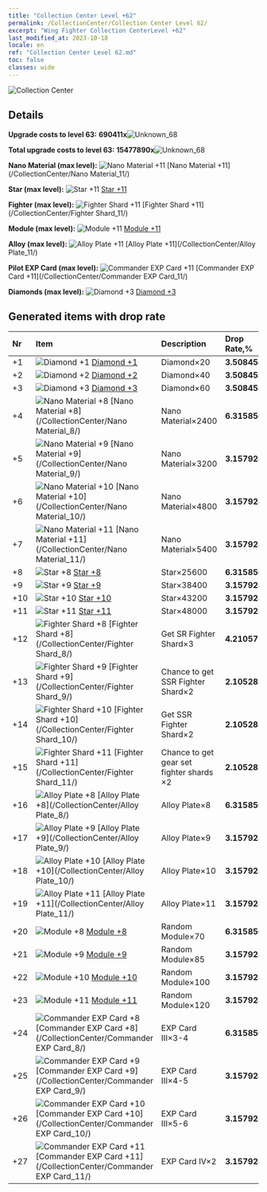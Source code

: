 ```yaml
---
title: "Collection Center Level +62"
permalink: /CollectionCenter/Collection Center Level 62/
excerpt: "Wing Fighter Collection CenterLevel +62"
last_modified_at: 2023-10-18
locale: en
ref: "Collection Center Level 62.md"
toc: false
classes: wide
---
```



  ![Collection Center](/images/bh_img6.png)

## Details

 **Upgrade costs to level 63:** **690411x**![Unknown_68](/images/item/bh_img25_p.png)

 **Total upgrade costs to level 63:** **15477890x**![Unknown_68](/images/item/bh_img25_p.png)

 **Nano Material (max level):** ![Nano Material +11](/images/cc/CC_Nano_Material_6_p.png) [Nano Material +11](/CollectionCenter/Nano Material_11/)

 **Star (max level):** ![Star +11](/images/cc/CC_Star_6_p.png) [Star +11](/CollectionCenter/Star_11/)

 **Fighter (max level):** ![Fighter Shard +11](/images/cc/CC_Fighter_Shard_6_p.png) [Fighter Shard +11](/CollectionCenter/Fighter Shard_11/)

 **Module (max level):** ![Module +11](/images/cc/CC_Module_6_p.png) [Module +11](/CollectionCenter/Module_11/)

 **Alloy (max level):** ![Alloy Plate +11](/images/cc/CC_Alloy_Plate_6_p.png) [Alloy Plate +11](/CollectionCenter/Alloy Plate_11/)

 **Pilot EXP Card (max level):** ![Commander EXP Card +11](/images/cc/CC_Pilot_EXP_Card_6_p.png) [Commander EXP Card +11](/CollectionCenter/Commander EXP Card_11/)

 **Diamonds (max level):** ![Diamond +3](/images/cc/CC_Diamond_3_p.png) [Diamond +3](/CollectionCenter/Diamond_3/)

## Generated items with drop rate

  |  Nr |     Item   |    Description   |  Drop Rate,% |
  |:----|:-----------|:-----------------|:-------------|
  | +1 | ![Diamond +1](/images/cc/CC_Diamond_1_p.png) [Diamond +1](/CollectionCenter/Diamond_1/) | Diamond×20 | **3.508458** |
  | +2 | ![Diamond +2](/images/cc/CC_Diamond_2_p.png) [Diamond +2](/CollectionCenter/Diamond_2/) | Diamond×40 | **3.508458** |
  | +3 | ![Diamond +3](/images/cc/CC_Diamond_3_p.png) [Diamond +3](/CollectionCenter/Diamond_3/) | Diamond×60 | **3.508458** |
  | +4 | ![Nano Material +8](/images/cc/CC_Nano_Material_5_p.png) [Nano Material +8](/CollectionCenter/Nano Material_8/) | Nano Material×2400 | **6.315856** |
  | +5 | ![Nano Material +9](/images/cc/CC_Nano_Material_6_p.png) [Nano Material +9](/CollectionCenter/Nano Material_9/) | Nano Material×3200 | **3.157928** |
  | +6 | ![Nano Material +10](/images/cc/CC_Nano_Material_6_p.png) [Nano Material +10](/CollectionCenter/Nano Material_10/) | Nano Material×4800 | **3.157928** |
  | +7 | ![Nano Material +11](/images/cc/CC_Nano_Material_6_p.png) [Nano Material +11](/CollectionCenter/Nano Material_11/) | Nano Material×5400 | **3.157928** |
  | +8 | ![Star +8](/images/cc/CC_Star_5_p.png) [Star +8](/CollectionCenter/Star_8/) | Star×25600 | **6.315856** |
  | +9 | ![Star +9](/images/cc/CC_Star_6_p.png) [Star +9](/CollectionCenter/Star_9/) | Star×38400 | **3.157928** |
  | +10 | ![Star +10](/images/cc/CC_Star_6_p.png) [Star +10](/CollectionCenter/Star_10/) | Star×43200 | **3.157928** |
  | +11 | ![Star +11](/images/cc/CC_Star_6_p.png) [Star +11](/CollectionCenter/Star_11/) | Star×48000 | **3.157928** |
  | +12 | ![Fighter Shard +8](/images/cc/CC_Fighter_Shard_5_p.png) [Fighter Shard +8](/CollectionCenter/Fighter Shard_8/) | Get SR Fighter Shard×3 | **4.210571** |
  | +13 | ![Fighter Shard +9](/images/cc/CC_Fighter_Shard_6_p.png) [Fighter Shard +9](/CollectionCenter/Fighter Shard_9/) | Chance to get SSR Fighter Shard×2 | **2.1052854** |
  | +14 | ![Fighter Shard +10](/images/cc/CC_Fighter_Shard_6_p.png) [Fighter Shard +10](/CollectionCenter/Fighter Shard_10/) | Get SSR Fighter Shard×2 | **2.1052854** |
  | +15 | ![Fighter Shard +11](/images/cc/CC_Fighter_Shard_6_p.png) [Fighter Shard +11](/CollectionCenter/Fighter Shard_11/) | Chance to get gear set fighter shards ×2 | **2.1052854** |
  | +16 | ![Alloy Plate +8](/images/cc/CC_Alloy_Plate_5_p.png) [Alloy Plate +8](/CollectionCenter/Alloy Plate_8/) | Alloy Plate×8 | **6.315856** |
  | +17 | ![Alloy Plate +9](/images/cc/CC_Alloy_Plate_6_p.png) [Alloy Plate +9](/CollectionCenter/Alloy Plate_9/) | Alloy Plate×9 | **3.157928** |
  | +18 | ![Alloy Plate +10](/images/cc/CC_Alloy_Plate_6_p.png) [Alloy Plate +10](/CollectionCenter/Alloy Plate_10/) | Alloy Plate×10 | **3.157928** |
  | +19 | ![Alloy Plate +11](/images/cc/CC_Alloy_Plate_6_p.png) [Alloy Plate +11](/CollectionCenter/Alloy Plate_11/) | Alloy Plate×11 | **3.157928** |
  | +20 | ![Module +8](/images/cc/CC_Module_5_p.png) [Module +8](/CollectionCenter/Module_8/) | Random Module×70 | **6.315856** |
  | +21 | ![Module +9](/images/cc/CC_Module_6_p.png) [Module +9](/CollectionCenter/Module_9/) | Random Module×85 | **3.157928** |
  | +22 | ![Module +10](/images/cc/CC_Module_6_p.png) [Module +10](/CollectionCenter/Module_10/) | Random Module×100 | **3.157928** |
  | +23 | ![Module +11](/images/cc/CC_Module_6_p.png) [Module +11](/CollectionCenter/Module_11/) | Random Module×120 | **3.157928** |
  | +24 | ![Commander EXP Card +8](/images/cc/CC_Pilot_EXP_Card_5_p.png) [Commander EXP Card +8](/CollectionCenter/Commander EXP Card_8/) | EXP Card III×3-4 | **6.315856** |
  | +25 | ![Commander EXP Card +9](/images/cc/CC_Pilot_EXP_Card_6_p.png) [Commander EXP Card +9](/CollectionCenter/Commander EXP Card_9/) | EXP Card III×4-5 | **3.157928** |
  | +26 | ![Commander EXP Card +10](/images/cc/CC_Pilot_EXP_Card_6_p.png) [Commander EXP Card +10](/CollectionCenter/Commander EXP Card_10/) | EXP Card III×5-6 | **3.157928** |
  | +27 | ![Commander EXP Card +11](/images/cc/CC_Pilot_EXP_Card_6_p.png) [Commander EXP Card +11](/CollectionCenter/Commander EXP Card_11/) | EXP Card IV×2 | **3.157928** |

